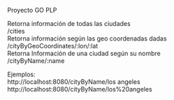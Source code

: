 Proyecto GO PLP

Retorna información de todas las ciudades <br>
/cities <br>
Retorna información según las geo coordenadas dadas <br>
/cityByGeoCoordinates/:lon/:lat <br>
Retorna Información de una ciudad según su nombre <br>
/cityByName/:name <br>

Ejemplos: <br>
http://localhost:8080/cityByName/los angeles <br>
http://localhost:8080/cityByName/los%20angeles
